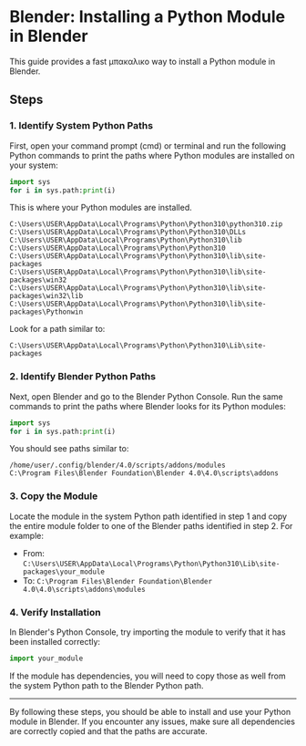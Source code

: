 # Blender: Installing a Python Module in Blender

This guide provides a fast μπακαλικο way to install a Python module in Blender.

## Steps

### 1. Identify System Python Paths

First, open your command prompt (cmd) or terminal and run the following Python commands to print the paths where Python modules are installed on your system:

```python
import sys
for i in sys.path:print(i)
```

This is where your Python modules are installed.
```
C:\Users\USER\AppData\Local\Programs\Python\Python310\python310.zip
C:\Users\USER\AppData\Local\Programs\Python\Python310\DLLs
C:\Users\USER\AppData\Local\Programs\Python\Python310\lib
C:\Users\USER\AppData\Local\Programs\Python\Python310
C:\Users\USER\AppData\Local\Programs\Python\Python310\lib\site-packages
C:\Users\USER\AppData\Local\Programs\Python\Python310\lib\site-packages\win32
C:\Users\USER\AppData\Local\Programs\Python\Python310\lib\site-packages\win32\lib
C:\Users\USER\AppData\Local\Programs\Python\Python310\lib\site-packages\Pythonwin
```

Look for a path similar to:
```
C:\Users\USER\AppData\Local\Programs\Python\Python310\Lib\site-packages
```




### 2. Identify Blender Python Paths

Next, open Blender and go to the Blender Python Console. Run the same commands to print the paths where Blender looks for its Python modules:

```python
import sys
for i in sys.path:print(i)
```

You should see paths similar to:

```
/home/user/.config/blender/4.0/scripts/addons/modules
C:\Program Files\Blender Foundation\Blender 4.0\4.0\scripts\addons
```


### 3. Copy the Module

Locate the module in the system Python path identified in step 1 and copy the entire module folder to one of the Blender paths identified in step 2. For example:

- From: `C:\Users\USER\AppData\Local\Programs\Python\Python310\Lib\site-packages\your_module`
- To: `C:\Program Files\Blender Foundation\Blender 4.0\4.0\scripts\addons\modules`

### 4. Verify Installation

In Blender's Python Console, try importing the module to verify that it has been installed correctly:

```python
import your_module
```

If the module has dependencies, you will need to copy those as well from the system Python path to the Blender Python path.

---

By following these steps, you should be able to install and use your Python module in Blender. If you encounter any issues, make sure all dependencies are correctly copied and that the paths are accurate.
